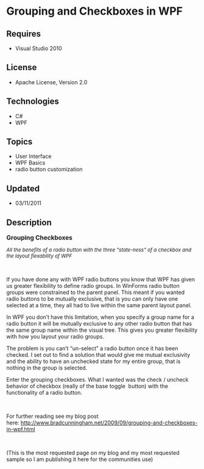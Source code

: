 # Grouping and Checkboxes in WPF
## Requires
- Visual Studio 2010
## License
- Apache License, Version 2.0
## Technologies
- C#
- WPF
## Topics
- User Interface
- WPF Basics
- radio button customization
## Updated
- 03/11/2011
## Description

<p><span style="font-size:medium"><strong>Grouping Checkboxes</strong></span></p>
<p><em><span style="font-size:small">All the benefits of a radio button with the three &quot;state-ness&quot; of a checkbox and the layout flexability of WPF</span></em></p>
<p>&nbsp;</p>
<p>If you have done any with WPF radio buttons you know that WPF has given us greater flexibility to define radio groups. In WinForms radio button groups were constrained to the parent panel. This meant if you wanted radio buttons to be mutually exclusive,
 that is you can only have one selected at a time, they all had to live within the same parent layout panel.</p>
<p>In WPF you don&rsquo;t have this limitation, when you specify a group name for a radio button it will be mutually exclusive to any other radio button that has the same group name within the visual tree. This gives you greater flexibility with how you layout
 your radio groups.</p>
<p>The problem is you can&rsquo;t &ldquo;un-select&rdquo; a radio button once it has been checked. I set out to find a solution that would give me mutual exclusivity and the ability to have an unchecked state for my entire group, that is nothing in the group
 is selected.</p>
<p>Enter the grouping checkboxes. What I wanted was the check / uncheck behavior of checkbox (really of the base toggle&nbsp; button) with the functionality of a radio button.</p>
<p>&nbsp;</p>
<p>For further reading see my blog post here:&nbsp;<a href="http://www.bradcunningham.net/2009/09/grouping-and-checkboxes-in-wpf.html">http://www.bradcunningham.net/2009/09/grouping-and-checkboxes-in-wpf.html</a></p>
<p>&nbsp;</p>
<p>(This is the most requested page on my blog and my most requested sample so I am publishing it here for the communities use)</p>
